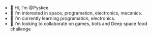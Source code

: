 - 👋 Hi, I’m @Pyskee
- 👀 I’m interested in space, programation, electronics, mecanics.
- 🌱 I’m currently learning programation, electronics.
- 💞️ I’m looking to collaborate on games, bots and Deep space food challenge

<!---
Peesky/Peesky is a ✨ special ✨ repository because its `README.md` (this file) appears on your GitHub profile.
You can click the Preview link to take a look at your changes.
--->

